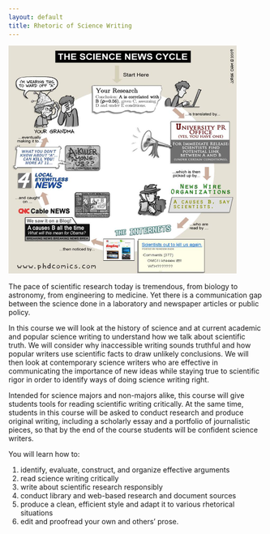 ```yaml
---
layout: default
title: Rhetoric of Science Writing
---
```


<img src="images/phdcomics_news-cycle.jpg" alt="PhD Comics: Science News Comic" width="450" height="450">



The pace of scientific research today is tremendous, from biology to astronomy, from engineering to medicine. Yet there is a communication gap between the science done in a laboratory and newspaper articles or public policy. 

In this course we will look at the history of science and at current academic and popular science writing to understand how we talk about scientific truth. We will consider why inaccessible writing sounds truthful and how popular writers use scientific facts to draw unlikely conclusions. We will then look at contemporary science writers who are effective in communicating the importance of new ideas while staying true to scientific rigor in order to identify ways of doing science writing right. 

Intended for science majors and non-majors alike, this course will give students tools for reading scientific writing critically. At the same time, students in this course will be asked to conduct research and produce original writing, including a scholarly essay and a portfolio of journalistic pieces, so that by the end of the course students will be confident science writers.

You will learn how to:

1. identify, evaluate, construct, and organize effective arguments
2. read science writing critically
3. write about scientific research responsibly
4. conduct library and web-based research and document sources
5. produce a clean, efficient style and adapt it to various rhetorical situations
6. edit and proofread your own and others’ prose.